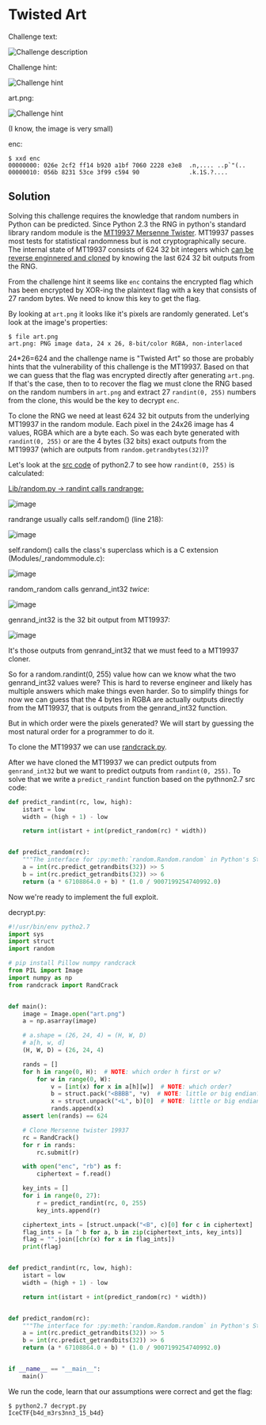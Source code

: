 # Twisted Art

Challenge text:

![Challenge description](static/challenge.png)

Challenge hint:

![Challenge hint](static/hint.png)

art.png:

![Challenge hint](static/art.png)

(I know, the image is very small)

enc:

```
$ xxd enc
00000000: 026e 2cf2 ff14 b920 a1bf 7060 2228 e3e8  .n,.... ..p`"(..
00000010: 056b 8231 53ce 3f99 c594 90              .k.1S.?....
```

## Solution

Solving this challenge requires the knowledge that random numbers in Python can be predicted. Since Python 2.3 the RNG in python's standard library random module is the [MT19937 Mersenne Twister](https://en.wikipedia.org/wiki/Mersenne_Twister). MT19937 passes most tests for statistical randomness but is not cryptographically secure. The internal state of MT19937 consists of 624 32 bit integers which [can be reverse enginnered and cloned](https://cryptopals.com/sets/3/challenges/23) by knowing the last 624 32 bit outputs from the RNG.

From the challenge hint it seems like `enc` contains the encrypted flag which has been encrypted by XOR-ing the plaintext flag with a key that consists of 27 random bytes. We need to know this key to get the flag.

By looking at `art.png` it looks like it's pixels are randomly generated. Let's look at the image's properties:

```
$ file art.png
art.png: PNG image data, 24 x 26, 8-bit/color RGBA, non-interlaced
```

24*26=624 and the challenge name is "Twisted Art" so those are probably hints that the vulnerability of this challenge is the MT19937. Based on that we can guess that the flag was encrypted directly after generating `art.png`. If that's the case, then to to recover the flag we must clone the RNG based on the random numbers in `art.png` and extract 27 `randint(0, 255)` numbers from the clone, this would be the key to decrypt `enc`.

To clone the RNG we need at least 624 32 bit outputs from the underlying MT19937 in the random module. Each pixel in the 24x26 image has 4 values, RGBA which are a byte each. So was each byte generated with `randint(0, 255)` or are the 4 bytes (32 bits) exact outputs from the MT19937 (which are outputs from `random.getrandbytes(32)`)?

Let's look at the [src code](https://www.python.org/downloads/source/) of python2.7 to see how `randint(0, 255)` is calculated:

[Lib/random.py -> randint calls randrange:](https://github.com/python/cpython/blob/2.7/Lib/random.py#L240)

![image](static/py27_randint.png)

randrange usually calls self.random() (line 218):

![image](static/py27_randrange.png)

self.random() calls the class's superclass which is a C extension (Modules/_randommodule.c):

![image](static/py27_random_superclass.png)

random_random calls genrand_int32 *twice*:

![image](static/py27_random_random.png)

genrand_int32 is the 32 bit output from MT19937:

![image](static/py27_genrand_int32.png)

It's those outputs from genrand_int32 that we must feed to a MT19937 cloner.

So for a random.randint(0, 255) value how can we know what the two genrand_int32 values were? This is hard to reverse engineer and likely has multiple answers which make things even harder. So to simplify things for now we can guess that the 4 bytes in RGBA are actually outputs directly from the MT19937, that is outputs from the genrand_int32 function.

But in which order were the pixels generated? We will start by guessing the most natural order for a programmer to do it.

To clone the MT19937 we can use [randcrack.py](https://github.com/tna0y/Python-random-module-cracker). 

After we have cloned the MT19937 we can predict outputs from `genrand_int32` but we want to predict outputs from `randint(0, 255)`. To solve that we write a `predict_randint` function based on the pythnon2.7 src code:

```python
def predict_randint(rc, low, high):
    istart = low
    width = (high + 1) - low

    return int(istart + int(predict_random(rc) * width))


def predict_random(rc):
    """The interface for :py:meth:`random.Random.random` in Python's Standard Library"""
    a = int(rc.predict_getrandbits(32)) >> 5
    b = int(rc.predict_getrandbits(32)) >> 6
    return (a * 67108864.0 + b) * (1.0 / 9007199254740992.0)
```

Now we're ready to implement the full exploit.

decrypt.py:
```python
#!/usr/bin/env pytho2.7
import sys
import struct
import random

# pip install Pillow numpy randcrack
from PIL import Image
import numpy as np
from randcrack import RandCrack


def main():
    image = Image.open("art.png")
    a = np.asarray(image)

    # a.shape = (26, 24, 4) = (H, W, D)
    # a[h, w, d]
    (H, W, D) = (26, 24, 4)

    rands = []
    for h in range(0, H):  # NOTE: which order h first or w?
        for w in range(0, W):
            v = [int(x) for x in a[h][w]]  # NOTE: which order?
            b = struct.pack("<BBBB", *v)  # NOTE: little or big endian?
            x = struct.unpack("<L", b)[0]  # NOTE: little or big endian?
            rands.append(x)
    assert len(rands) == 624

    # Clone Mersenne twister 19937
    rc = RandCrack()
    for r in rands:
        rc.submit(r)

    with open("enc", "rb") as f:
        ciphertext = f.read()

    key_ints = []
    for i in range(0, 27):
        r = predict_randint(rc, 0, 255)
        key_ints.append(r)

    ciphertext_ints = [struct.unpack("<B", c)[0] for c in ciphertext]
    flag_ints = [a ^ b for a, b in zip(ciphertext_ints, key_ints)]
    flag = "".join([chr(x) for x in flag_ints])
    print(flag)


def predict_randint(rc, low, high):
    istart = low
    width = (high + 1) - low

    return int(istart + int(predict_random(rc) * width))


def predict_random(rc):
    """The interface for :py:meth:`random.Random.random` in Python's Standard Library"""
    a = int(rc.predict_getrandbits(32)) >> 5
    b = int(rc.predict_getrandbits(32)) >> 6
    return (a * 67108864.0 + b) * (1.0 / 9007199254740992.0)


if __name__ == "__main__":
    main()
```

We run the code, learn that our assumptions were correct and get the flag:

```
$ python2.7 decrypt.py
IceCTF{b4d_m3rs3nn3_15_b4d}
```
